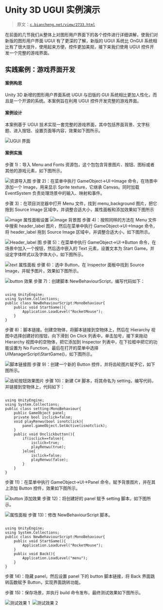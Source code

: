 # Unity 3D UGUI 实例演示

> 原文：[`c.biancheng.net/view/2733.html`](http://c.biancheng.net/view/2733.html)

在前面的几节我们从整体上对图形用户界面下的各个控件进行详细讲解，使我们对新版的图形用户界面 UGUI 有了更深的了解，新版的 UGUI 系统比 OnGUI 系统相比有了很大提升，使用起来方便，控件更加美观，接下来我们使用 UGUI 控件开发一个完整的游戏界面。

## 实践案例：游戏界面开发

#### 案例构思

Unity 3D 新增的图形用户界面系统 UGUI 与旧版的 GUI 系统相比更加人性化，而且是一个开源的系统。本案例旨在利用 UGUI 控件开发完整的游戏界面。

#### 案例设计

本案例基于 UGUI 技术实现一套完整的游戏界面，其中包括界面背景、文字标题、进入按钮、设置页面等内容，效果如下图所示。

![UGUI 界面](img/d299278b4e7f02999c33fc010ce7e8ef.png)

#### 案例实施

步骤 1)：导入 Menu and Fonts 资源包，这个包包含背景图片、按钮、图标或者其他的游戏元素，如下图所示。

![资源导入图](img/6617583728aa5487df6b12981ca80aa6.png)
步骤 2)：在菜单中执行 GameObject→UI→Image 命令，在场景中添加一个 Image，用来显示 Sprite texture，它继承 Canvas。同时加载 EventSystem 负责处理场景中的输入、映射和事件。

步骤 3)：在项目浏览器中打开 Menu 文件，找到 menu_background 图片，把它拖到 Source Image 区域中，并调整合适大小，属性面板和添加效果如下图所示

![image 属性面板设置](img/f40d64d7adb8dc3679a6eb30179e51ad.png)
![image 背景图](img/12fbd9bdb060733b2a05f71505e1eba6.png)
步骤 4)：按照同样的方法在 Menu 文件中搜索 header_label 图片，然后在菜单中执行 GameObject→UI→Image 命令，将 header_label 拖到 Source Image 区域中，并调整合适大小，如下图所示。

![Header_label 图](img/96771c18636a1afddf633e5665d46717.png)
步骤 5)：在菜单中执行 GameObject→UI→Button 命令，在场景中加入一个按钮，然后选中嵌入的 Text 元素，设置文本为 Start Game，并设定字体样式以及字体大小，如下图所示。

![text 属性面板](img/606f3c5913403a7b517d260de77f7053.png)
步骤 6)：选中 Button，在 Inspector 面板中找到 Source Image，并赋予图片，效果如下图所示。

![button 效果](img/271821967bf1fc7e900d71d9d69dd6f0.png)
步骤 7)：创建脚本 NewBehaviourScript，编写代码如下：

```

using UnityEngine;
using System.Collections;
public class NewBehaviourScript:MonoBehaviour{
    public void StartGame(){
        Application.LoadLevel("RocketMouse");
    }
}
```

步骤 8)：脚本链接。创建空物体，将脚本链接到空物体上，然后在 Hierarchy 视图中选择创建好的按钮，向下滑到 On Click 列表中，单击加号，接下来拖动 Hierarchy 视图中的空物体，把它添加到 Inspector 列表中，在下拉框中把它的功能设置为 No Function，最后在打开的菜单中选择 UIManagerScript\StartGame()，如下图所示。

![脚本链接图](img/22d65a706b4a0583fbb54c3cba7a3fdc.png)
步骤 9)：创建一个新的 Button 控件，并将齿轮图片赋予它，如下图所示。

![齿轮按钮效果图片](img/979ab62b8de6a11670aecca0c4f31e5a.png)
步骤 10)：新建 C# 脚本，将其命名为 setting，编写代码，并链接到空物体上，代码如下：

```

using UnityEngine;
using System.Collections;
public class setting:MonoBehaviour{
    public GameObject panel;
    private bool isclick=false;
    void playRenwu(bool isnotclick){
        panel.gameObject.SetActive(isnotclick);
    }
    public void Onclickbutton(){
        if(isclick==false){
            isclick=true;
            playRenwu(true);
        }else{
            isclick=false;
            playRenwu(false);
        }
    }
}
```

步骤 11)：在菜单中执行 GameObject→UI→Panel 命令，赋予背景图片，并在其上添加 Button 控件，效果如下图所示。

![button 添加效果](img/5e76f30028f798d1efff66fc44729178.png)
步骤 12)：将创建好的 panel 赋予 setting 脚本，如下图所示。

![属性面板](img/e97f395d80dc0592df29a4b83e50ce52.png)
步骤 13)：修改 NewBehaviourScript 脚本。

```

using UnityEngine;
using System.Collections;
public class NewBehaviourScript:MonoBehaviour{
    public void StartGame(){
        Application.LoadLevel("RocketMouse");
    }
    public void Back(){
        Application.LoadLevel("menu");
    }
}
```

步骤 14)：隐藏 panel，然后设置 panel 下的 button 脚本链接，将 Back 界面跳转函数赋予 Button，实现界面跳转功能。

步骤 15)：保存场景，并执行 build 命令发布，最终测试效果如下图所示。

![测试效果 1](img/6d07eb59dcf487b2bde82bdc6d8b777d.png)
 ![测试效果 2](img/cb9e29724dc2a3dc49d06bbfdb9dd47b.png)
